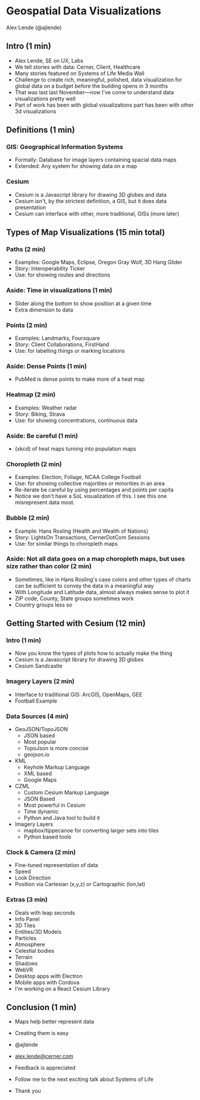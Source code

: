 # Geospatial Data Visualizations

Alex Lende (@ajlende)


## Intro (1 min)

- Alex Lende, SE on UX, Labs
- We tell stories with data: Cerner, Client, Healthcare
- Many stories featured on Systems of Life Media Wall
- Challenge to create rich, meaningful, polished, data visualization for global data on a budget before the building opens in 3 months
- That was last last November—now I've come to understand data visualizations pretty well
- Part of work has been with global visualizations part has been with other 3d visualizations


## Definitions (1 min)

### GIS: Geographical Information Systems
- Formally: Database for image layers containing spacial data maps
- Extended: Any system for showing data on a map

### Cesium
- Cesium is a Javascript library for drawing 3D globes and data
- Cesium isn't, by the strictest definition, a GIS, but it does data presentation
- Cesium can interface with other, more traditional, GISs (more later)


## Types of Map Visualizations (15 min total)

### Paths (2 min)
- Examples: Google Maps, Eclipse, Oregon Gray Wolf, 3D Hang Glider
- Story: Interoperability Ticker
- Use: for showing routes and directions

### Aside: Time in visualizations (1 min)
- Slider along the bottom to show position at a given time
- Extra dimension to data

### Points (2 min)
- Examples: Landmarks, Foursquare
- Story: Client Collaborations, FirstHand
- Use: for labelling things or marking locations

### Aside: Dense Points (1 min)
- PubMed is dense points to make more of a heat map

### Heatmap (2 min)
- Examples: Weather radar
- Story: Biking, Strava
- Use: for showing concentrations, continuous data

### Aside: Be careful (1 min)
- (xkcd) of heat maps turning into population maps

### Choropleth (2 min)
- Examples: Election, Foliage, NCAA College Football
- Use: for showing collective majorities or minorities in an area
- Re-iterate be careful by using percentages and points per capita
- Notice we don't have a SoL visualization of this. I see this one misrepresent data most.

### Bubble (2 min)
- Example: Hans Rosling (Health and Wealth of Nations)
- Story: LightsOn Transactions, CernerDotCom Sessions
- Use: for similar things to choropleth maps

### Aside: Not all data goes on a map choropleth maps, but uses size rather than color (2 min)
- Sometimes, like in Hans Rosling's case colors and other types of charts can be sufficient to convey the data in a meaningful way
- With Longitude and Latitude data, almost always makes sense to plot it
- ZIP code, County, State groups sometimes work
- Country groups less so


## Getting Started with Cesium (12 min)

### Intro (1 min)
- Now you know the types of plots how to actually make the thing
- Cesium is a Javascript library for drawing 3D globes
- Cesium Sandcastle

### Imagery Layers (2 min)
- Interface to traditional GIS: ArcGIS, OpenMaps, GEE
- Football Example

### Data Sources (4 min)
- GeoJSON/TopoJSON
  - JSON based
  - Most popular
  - TopoJson is more concise
  - geojson.io
- KML
  - Keyhole Markup Language
  - XML based
  - Google Maps
- CZML
  - Custom Cesium Markup Language
  - JSON Based
  - Most powerful in Cesium
  - Time dynamic
  - Python and Java tool to build it
- Imagery Layers
  - mapbox/tippecanoe for converting larger sets into tiles
  - Python based tools

### Clock & Camera (2 min)
- Fine-tuned representation of data
- Speed
- Look Direction
- Position via Cartesian (x,y,z) or Cartographic (lon,lat)

### Extras (3 min)
- Deals with leap seconds
- Info Panel
- 3D Tiles
- Entities/3D Models
- Particles
- Atmosphere
- Celestial bodies
- Terrain
- Shadows
- WebVR
- Desktop apps with Electron
- Mobile apps with Cordova
- I'm working on a React Cesium Library


## Conclusion (1 min)

- Maps help better represent data
- Creating them is easy

- @ajlende
- alex.lende@cerner.com
- Feedback is appreciated
- Follow me to the next exciting talk about Systems of Life
- Thank you